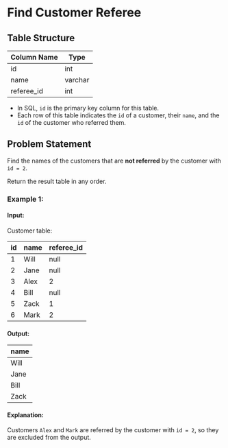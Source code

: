 # Find Customer Referee

## Table Structure

| Column Name | Type    |
|-------------|---------|
| id          | int     |
| name        | varchar |
| referee_id  | int     |

- In SQL, `id` is the primary key column for this table.  
- Each row of this table indicates the `id` of a customer, their `name`, and the `id` of the customer who referred them.  

## Problem Statement  

Find the names of the customers that are **not referred** by the customer with `id = 2`.  

Return the result table in any order.  

### Example 1:

#### Input:  
Customer table:

| id | name | referee_id |
|----|------|------------|
| 1  | Will | null       |
| 2  | Jane | null       |
| 3  | Alex | 2          |
| 4  | Bill | null       |
| 5  | Zack | 1          |
| 6  | Mark | 2          |

#### Output:  

| name |
|------|
| Will |
| Jane |
| Bill |
| Zack |

#### Explanation:  
Customers `Alex` and `Mark` are referred by the customer with `id = 2`, so they are excluded from the output.  
